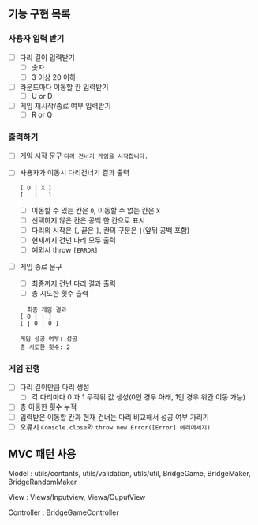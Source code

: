 ## 기능 구현 목록

### 사용자 입력 받기

- [ ] 다리 길이 입력받기
  - [ ] 숫자
  - [ ] 3 이상 20 이하
- [ ] 라운드마다 이동할 칸 입력받기
  - [ ] U or D
- [ ] 게임 재시작/종료 여부 입력받기
  - [ ] R or Q

### 출력하기

- [ ] 게임 시작 문구 `다리 건너기 게임을 시작합니다.`

- [ ] 사용자가 이동시 다리건너기 결과 출력

  ```
  [ O | X ]
  [   |   ]
  ```

  - [ ] 이동할 수 있는 칸은 `O`, 이동할 수 없는 칸은 `X`
  - [ ] 선택하지 않은 칸은 공백 한 칸으로 표시
  - [ ] 다리의 시작은 `[`, 끝은 `]`, 칸의 구분은 `|`(앞뒤 공백 포함)
  - [ ] 현재까지 건넌 다리 모두 출력
  - [ ] 예외시 throw `[ERROR]`

- [ ] 게임 종료 문구

  - [ ] 최종까지 건넌 다리 결과 출력
  - [ ] 총 시도한 횟수 출력

  ```
  	최종 게임 결과
  [ O | | ]
  [ | O | O ]

  게임 성공 여부: 성공
  총 시도한 횟수: 2
  ```

### 게임 진행

- [ ] 다리 길이만큼 다리 생성
  - [ ] 각 다리마다 0 과 1 무작위 값 생성(0인 경우 아래, 1인 경우 위칸 이동 가능)
- [ ] 총 이동한 횟수 누적
- [ ] 입력받은 이동할 칸과 현재 건너는 다리 비교해서 성공 여부 가리기
- [ ] 오류시 `Console.close`와 `throw new Error([Error] 에러메세지)`

## MVC 패턴 사용

Model : utils/contants, utils/validation, utils/util,
BridgeGame, BridgeMaker, BridgeRandomMaker

View : Views/Inputview, Views/OuputView

Controller :
BridgeGameController
